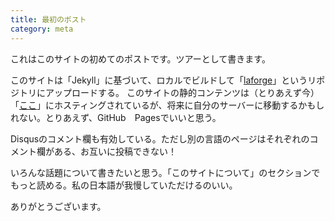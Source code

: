 ```yaml
---
title: 最初のポスト
category: meta
---
```


これはこのサイトの初めてのポストです。ツアーとして書きます。

このサイトは「Jekyll」に基づいて、ロカルでビルドして「[laforge](http://github.com/brandonpollack23/laforge)」というリポジトリにアップロードする。
このサイトの静的コンテンツは（とりあえず今）「[ここ](http://github.com/brandonpollack23/brandonpollack23.github.io)」にホスティングされているが、将来に自分のサーバーに移動するかもしれない。とりあえず、GitHub　Pagesでいいと思う。

Disqusのコメント欄も有効している。ただし別の言語のページはそれぞれのコメント欄がある、お互いに投稿できない！

いろんな話題について書きたいと思う。「このサイトについて」のセクションでもっと読める。私の日本語が我慢していただけるのいい。

ありがとうございます。
